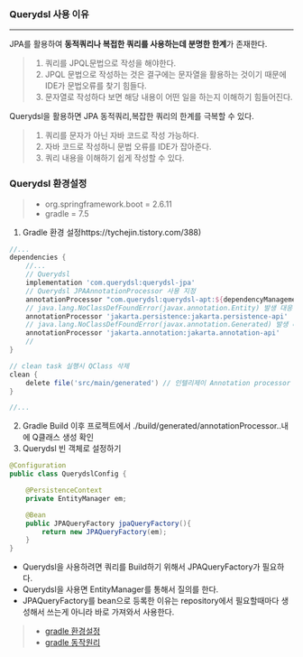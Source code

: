 ### Querydsl 사용 이유

---

JPA를 활용하여 **동적쿼리나 복접한 쿼리를 사용하는데 분명한 한계**가 존재한다.
> 1. 쿼리를 JPQL문법으로 작성을 해야한다.
> 2. JPQL 문법으로 작성하는 것은 결구에는 문자열을 활용하는 것이기 때문에 IDE가 문법오류를 찾기 힘들다.
> 3. 문자열로 작성하다 보면 해당 내용이 어떤 일을 하는지 이해하기 힘들어진다.


Querydsl을 활용하면 JPA 동적쿼리,복잡한 쿼리의 한계를 극복할 수 있다.
> 1. 쿼리를 문자가 아닌 자바 코드로 작성 가능하다.
> 2. 자바 코드로 작성하니 문법 오류를 IDE가 잡아준다.
> 3. 쿼리 내용을 이해하기 쉽게 작성할 수 있다.

### Querydsl 환경설정


>- org.springframework.boot = 2.6.11
>- gradle = 7.5 


1. Gradle 환경 설정https://tychejin.tistory.com/388)
```groovy
//...
dependencies {
    //...
    // Querydsl
    implementation 'com.querydsl:querydsl-jpa'
    // Querydsl JPAAnnotationProcessor 사용 지정
    annotationProcessor "com.querydsl:querydsl-apt:${dependencyManagement.importedProperties['querydsl.version']}:jpa"
    // java.lang.NoClassDefFoundError(javax.annotation.Entity) 발생 대응
    annotationProcessor 'jakarta.persistence:jakarta.persistence-api'
    // java.lang.NoClassDefFoundError(javax.annotation.Generated) 발생 대응
    annotationProcessor 'jakarta.annotation:jakarta.annotation-api'
    //
}

// clean task 실행시 QClass 삭제
clean {
    delete file('src/main/generated') // 인텔리제이 Annotation processor 생성물 생성 위치
}

//...
```

2. Gradle Build 이후 프로젝트에서 ./build/generated/annotationProcessor..내에 Q클래스 생성 확인
3. Querydsl 빈 객체로 설정하기
```java
@Configuration
public class QuerydslConfig {

    @PersistenceContext
    private EntityManager em;

    @Bean
    public JPAQueryFactory jpaQueryFactory(){
        return new JPAQueryFactory(em);
    }
}
```
- Querydsl을 사용하려면 쿼리를 Build하기 위해서 JPAQueryFactory가 필요하다.
- Querydsl을 사용면 EntityManager를 통해서 질의를 한다.
- JPAQueryFactory를 bean으로 등록한 이유는 repository에서 필요할때마다 생성해서 쓰는게 아니라 바로 가져와서 사용한다.


>- [gradle 환경설정](https://tychejin.tistory.com/388)
>- [gradle 동작원리](https://kotlinworld.com/321)